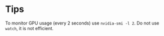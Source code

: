 # Tips

To monitor GPU usage (every 2 seconds) use `nvidia-smi -l 2`. Do not use
`watch`, it is not efficient.